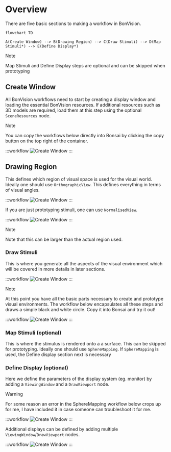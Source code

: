 # Overview

There are five basic sections to making a workflow in BonVision. 

```mermaid
flowchart TD

A(Create Window) --> B(Drawing Region) --> C(Draw Stimuli) --> D(Map Stimuli*) --> E(Define Display*)
```

> [!NOTE]
> Map Stimuli and Define Display steps are optional and can be skipped when prototyping

## Create Window

All BonVision workflows need to start by creating a display window and loading the essential BonVision resources. If additional resources
such as 3D models are required, load them at this step using the optional `SceneResources` node.

> [!NOTE]
> You can copy the workflows below directly into Bonsai by clicking the copy button on the top right of the container.

:::workflow
![Create Window](../workflows/overview-create-window.bonsai)
:::

## Drawing Region

This defines which region of visual space is used for the visual world.
Ideally one should use `OrthographicView`. This defines everything in terms of visual angles.

:::workflow
![Create Window](../workflows/overview-orthographic.bonsai)
:::

If you are just prototyping stimuli, one can use `NormalisedView`.

:::workflow
![Create Window](../workflows/overview-normalized.bonsai)
:::

> [!NOTE]
> Note that this can be larger than the actual region used. 

### Draw Stimuli

This is where you generate all the aspects of the visual environment which will be covered in more details in later sections.

:::workflow
![Create Window](../workflows/overview-draw-stimuli.bonsai)
:::

> [!NOTE]
> At this point you have all the basic parts necessary to create and prototype visual environments. The workflow below encapsulates all these steps and draws a simple black and white circle. 
> Copy it into Bonsai and try it out!

:::workflow
![Create Window](../workflows/overview-draw-circle.bonsai)
:::

### Map Stimuli (optional)

This is where the stimulus is rendered onto a a surface. This can be skipped for prototyping. Ideally one should use `SphereMapping`. 
If `SphereMapping` is used, the Define display section next is necessary


### Define Display (optional)

Here we define the parameters of the display system (eg. monitor) by adding a `ViewingWindow` and a `DrawViewport` node.

> [!Warning]
> For some reason an error in the SphereMapping workflow below crops up for me, I have included it in case someone can troubleshoot it for me.

:::workflow
![Create Window](../workflows/overview-sphere-map-doesntwork.bonsai)
:::

Additional displays can be defined by adding multiple `ViewingWindow`/`DrawViewport` nodes.

:::workflow
![Create Window](../workflows/overview-multiple-displays.bonsai)
:::